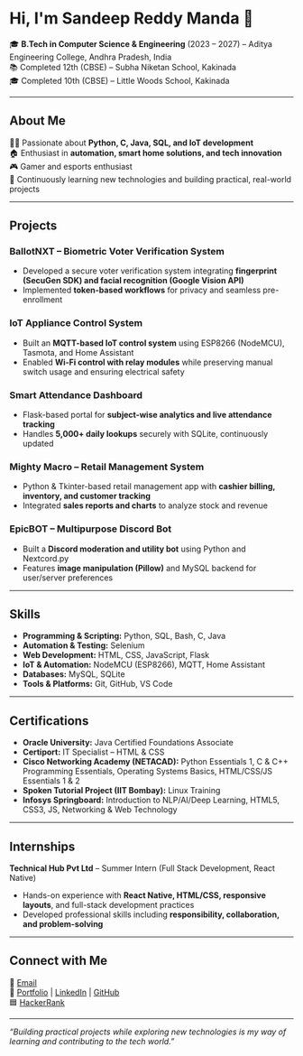 # Hi, I'm Sandeep Reddy Manda 👋

🎓 **B.Tech in Computer Science & Engineering** (2023 – 2027) – Aditya Engineering College, Andhra Pradesh, India  
📚 Completed 12th (CBSE) – Subha Niketan School, Kakinada  
🎓 Completed 10th (CBSE) – Little Woods School, Kakinada  

---

## About Me

👨‍💻 Passionate about **Python, C, Java, SQL, and IoT development**  
🏠 Enthusiast in **automation, smart home solutions, and tech innovation**  
🎮 Gamer and esports enthusiast  
🚀 Continuously learning new technologies and building practical, real-world projects  

---

## Projects

### BallotNXT – Biometric Voter Verification System
- Developed a secure voter verification system integrating **fingerprint (SecuGen SDK) and facial recognition (Google Vision API)**  
- Implemented **token-based workflows** for privacy and seamless pre-enrollment  

### IoT Appliance Control System
- Built an **MQTT-based IoT control system** using ESP8266 (NodeMCU), Tasmota, and Home Assistant  
- Enabled **Wi-Fi control with relay modules** while preserving manual switch usage and ensuring electrical safety  

### Smart Attendance Dashboard
- Flask-based portal for **subject-wise analytics and live attendance tracking**  
- Handles **5,000+ daily lookups** securely with SQLite, continuously updated  

### Mighty Macro – Retail Management System
- Python & Tkinter-based retail management app with **cashier billing, inventory, and customer tracking**  
- Integrated **sales reports and charts** to analyze stock and revenue  

### EpicBOT – Multipurpose Discord Bot
- Built a **Discord moderation and utility bot** using Python and Nextcord.py  
- Features **image manipulation (Pillow)** and MySQL backend for user/server preferences  

---

## Skills

- **Programming & Scripting:** Python, SQL, Bash, C, Java  
- **Automation & Testing:** Selenium  
- **Web Development:** HTML, CSS, JavaScript, Flask  
- **IoT & Automation:** NodeMCU (ESP8266), MQTT, Home Assistant  
- **Databases:** MySQL, SQLite  
- **Tools & Platforms:** Git, GitHub, VS Code  

---

## Certifications

- **Oracle University:** Java Certified Foundations Associate  
- **Certiport:** IT Specialist – HTML & CSS  
- **Cisco Networking Academy (NETACAD):** Python Essentials 1, C & C++ Programming Essentials, Operating Systems Basics, HTML/CSS/JS Essentials 1 & 2  
- **Spoken Tutorial Project (IIT Bombay):** Linux Training  
- **Infosys Springboard:** Introduction to NLP/AI/Deep Learning, HTML5, CSS3, JS, Networking & Web Technology  

---

## Internships

**Technical Hub Pvt Ltd** – Summer Intern (Full Stack Development, React Native)  
- Hands-on experience with **React Native, HTML/CSS, responsive layouts**, and full-stack development practices  
- Developed professional skills including **responsibility, collaboration, and problem-solving**  

---

## Connect with Me

📧 [Email](mailto:mandasandeepreddy18@gmail.com)  
🔗 [Portfolio](https://sandyy.in) | [LinkedIn](https://www.linkedin.com/in/sandeep-reddy-manda/) | [GitHub](https://github.com/Sandeep-Reddy-18)  
🟦 [HackerRank](https://www.hackerrank.com/sandeepreddy18)  

---

*“Building practical projects while exploring new technologies is my way of learning and contributing to the tech world.”*
